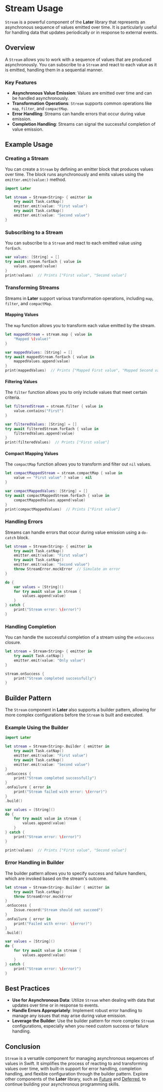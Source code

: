 
# Stream Usage

`Stream` is a powerful component of the **Later** library that represents an asynchronous sequence of values emitted over time. It is particularly useful for handling data that updates periodically or in response to external events.

## Overview

A `Stream` allows you to work with a sequence of values that are produced asynchronously. You can subscribe to a `Stream` and react to each value as it is emitted, handling them in a sequential manner.

### Key Features

- **Asynchronous Value Emission**: Values are emitted over time and can be handled asynchronously.
- **Transformation Operations**: `Stream` supports common operations like `map`, `filter`, and `compactMap`.
- **Error Handling**: Streams can handle errors that occur during value emission.
- **Completion Handling**: Streams can signal the successful completion of value emission.

## Example Usage

### Creating a Stream

You can create a `Stream` by defining an emitter block that produces values over time. The block runs asynchronously and emits values using the `emitter.emit(value:)` method.

```swift
import Later

let stream = Stream<String> { emitter in
    try await Task.catNap()
    emitter.emit(value: "First value")
    try await Task.catNap()
    emitter.emit(value: "Second value")
}
```

### Subscribing to a Stream

You can subscribe to a `Stream` and react to each emitted value using `forEach`.

```swift
var values: [String] = []
try await stream.forEach { value in
    values.append(value)
}
print(values)  // Prints ["First value", "Second value"]
```

### Transforming Streams

Streams in **Later** support various transformation operations, including `map`, `filter`, and `compactMap`.

#### Mapping Values

The `map` function allows you to transform each value emitted by the stream.

```swift
let mappedStream = stream.map { value in
    "Mapped \(value)"
}

var mappedValues: [String] = []
try await mappedStream.forEach { value in
    mappedValues.append(value)
}
print(mappedValues)  // Prints ["Mapped First value", "Mapped Second value"]
```

#### Filtering Values

The `filter` function allows you to only include values that meet certain criteria.

```swift
let filteredStream = stream.filter { value in
    value.contains("First")
}

var filteredValues: [String] = []
try await filteredStream.forEach { value in
    filteredValues.append(value)
}
print(filteredValues)  // Prints ["First value"]
```

#### Compact Mapping Values

The `compactMap` function allows you to transform and filter out `nil` values.

```swift
let compactMappedStream = stream.compactMap { value in
    value == "First value" ? value : nil
}

var compactMappedValues: [String] = []
try await compactMappedStream.forEach { value in
    compactMappedValues.append(value)
}
print(compactMappedValues)  // Prints ["First value"]
```

### Handling Errors

Streams can handle errors that occur during value emission using a `do-catch` block.

```swift
let stream = Stream<String> { emitter in
    try await Task.catNap()
    emitter.emit(value: "First value")
    try await Task.catNap()
    emitter.emit(value: "Second value")
    throw StreamError.mockError  // Simulate an error
}

do {
    var values = [String]()
    for try await value in stream {
        values.append(value)
    }
} catch {
    print("Stream error: \(error)")
}
```

### Handling Completion

You can handle the successful completion of a stream using the `onSuccess` closure.

```swift
let stream = Stream<String> { emitter in
    try await Task.catNap()
    emitter.emit(value: "Only value")
}

stream.onSuccess {
    print("Stream completed successfully")
}
```

## Builder Pattern

The `Stream` component in **Later** also supports a builder pattern, allowing for more complex configurations before the `Stream` is built and executed.

### Example Using the Builder

```swift
import Later

let stream = Stream<String>.Builder { emitter in
    try await Task.catNap()
    emitter.emit(value: "First value")
    try await Task.catNap()
    emitter.emit(value: "Second value")
}
.onSuccess {
    print("Stream completed successfully")
}
.onFailure { error in
    print("Stream failed with error: \(error)")
}
.build()

var values = [String]()
do {
    for try await value in stream {
        values.append(value)
    }
} catch {
    print("Stream error: \(error)")
}

print(values)  // Prints ["First value", "Second value"]
```

### Error Handling in Builder

The builder pattern allows you to specify success and failure handlers, which are invoked based on the stream's outcome.

```swift
let stream = Stream<String>.Builder { emitter in
    try await Task.catNap()
    throw StreamError.mockError
}
.onSuccess {
    Issue.record("Stream should not succeed")
}
.onFailure { error in
    print("Failed with error: \(error)")
}
.build()

var values = [String]()
do {
    for try await value in stream {
        values.append(value)
    }
} catch {
    print("Stream error: \(error)")
}
```

## Best Practices

- **Use for Asynchronous Data**: Utilize `Stream` when dealing with data that updates over time or in response to events.
- **Handle Errors Appropriately**: Implement robust error handling to manage any issues that may arise during value emission.
- **Leverage the Builder**: Use the builder pattern for more complex `Stream` configurations, especially when you need custom success or failure handling.

## Conclusion

`Stream` is a versatile component for managing asynchronous sequences of values in Swift. It simplifies the process of reacting to and transforming values over time, with built-in support for error handling, completion handling, and flexible configuration through the builder pattern. Explore other components of the **Later** library, such as [Future](usage-future.md) and [Deferred](usage-deferred.md), to continue building your asynchronous programming skills.
